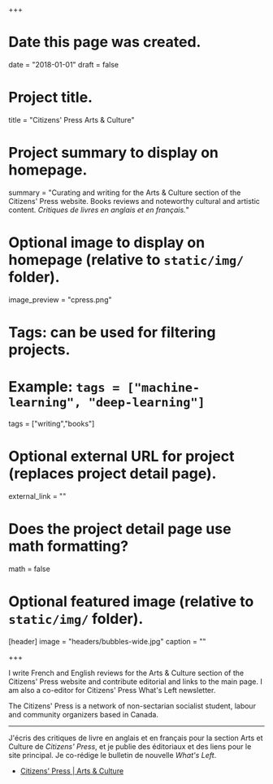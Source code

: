 +++
# Date this page was created.
date = "2018-01-01"
draft = false
# Project title.
title = "Citizens' Press Arts & Culture"

# Project summary to display on homepage.
summary = "Curating and writing for the Arts & Culture section of the Citizens' Press website. Books reviews and noteworthy cultural and artistic content. *Critiques de livres en anglais et en français.*"

# Optional image to display on homepage (relative to `static/img/` folder).
image_preview = "cpress.png"

# Tags: can be used for filtering projects.
# Example: `tags = ["machine-learning", "deep-learning"]`
tags = ["writing","books"]

# Optional external URL for project (replaces project detail page).
external_link = ""

# Does the project detail page use math formatting?
math = false

# Optional featured image (relative to `static/img/` folder).
[header]
image = "headers/bubbles-wide.jpg"
caption = ""

+++

I write French and English reviews for the Arts & Culture section of the Citizens' Press website and contribute editorial and links to the main page. I am also a co-editor for Citizens' Press What's Left newsletter.

The Citizens' Press is a network of non-sectarian socialist student, labour and community organizers based in Canada.

---

J'écris des critiques de livre en anglais et en français pour la section Arts et Culture de *Citizens' Press*, et je publie des éditoriaux et des liens pour le site principal. Je co-rédige le bulletin de nouvelle *What's Left*.

- [Citizens' Press | Arts & Culture](https://cpress.org/rdubois)

